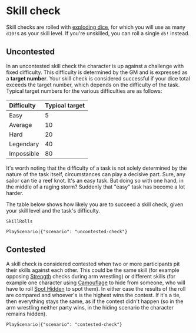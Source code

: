 # Skill check

Skill checks are rolled with [exploding dice](rule:exploding_dice), for which you will use as many `d10!`s as your skill level. If you're unskilled, you can roll a single `d5!` instead.

## Uncontested

In an uncontested skill check the character is up against a challenge with fixed difficulty. This difficulty is determined by the GM and is expressed as a **target number**. Your skill check is considered successful if your dice total exceeds the target number, which depends on the difficulty of the task. Typical target numbers for the various difficulties are as follows:

| Difficulty | Typical target |
| :- | :- |
| Easy | 5 |
| Average | 10 |
| Hard | 20 |
| Legendary | 40 |
| Impossible | 80 |

It's worth noting that the difficulty of a task is not solely determined by the nature of the task itself, circumstances can play a decisive part. Sure, any sailor can tie a reef knot. It's an easy task. But doing so with one hand, in the middle of a raging storm? Suddenly that "easy" task has become a lot harder.

The table below shows how likely you are to succeed a skill check, given your skill level and the task's difficulty.

`SkillRolls`

`PlayScenario|{"scenario": "uncontested-check"}`

## Contested

A skill check is considered contested when two or more participants pit their skills against each other. This could be the same skill (for example opposing [Strength](skill:strength) checks during arm wrestling) or different skills (for example one character using [Camouflage](skill:camouflage) to hide from someone, who will have to roll [Spot Hidden](skill:spot_hidden) to spot them). In either case the results of the roll are compared and whoever's is the highest wins the contest. If it's a tie, then everything stays the same, as if the contest didn't happen (so in the arm wrestling neither party wins, in the hiding scenario the character remains hidden).

`PlayScenario|{"scenario": "contested-check"}`